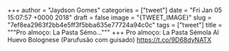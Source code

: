 
+++
author = "Jaydson Gomes"
categories = ["tweet"]
date = "Fri Jan 05 15:07:57 +0000 2018"
draft = false
image = "{TWEET_IMAGE}"
slug = "7ef8ea2963f2bb4e5ff3f5bba635e77724a94c0c"
tags = ["tweet"]
title = """Pro almoço: La Pasta Sémo..."""
+++
Pro almoço: La Pasta Sémola Al Huevo Bolognese (Parufusão com guisado) https://t.co/9D68dyNATX
